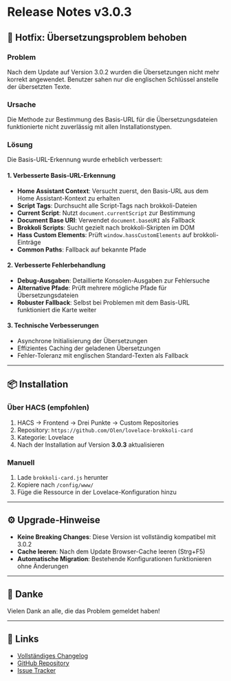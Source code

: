 # Release Notes v3.0.3

## 🐛 Hotfix: Übersetzungsproblem behoben

### Problem
Nach dem Update auf Version 3.0.2 wurden die Übersetzungen nicht mehr korrekt angewendet. Benutzer sahen nur die englischen Schlüssel anstelle der übersetzten Texte.

### Ursache
Die Methode zur Bestimmung des Basis-URL für die Übersetzungsdateien funktionierte nicht zuverlässig mit allen Installationstypen.

### Lösung
Die Basis-URL-Erkennung wurde erheblich verbessert:

#### 1. **Verbesserte Basis-URL-Erkennung**
- **Home Assistant Context**: Versucht zuerst, den Basis-URL aus dem Home Assistant-Kontext zu erhalten
- **Script Tags**: Durchsucht alle Script-Tags nach brokkoli-Dateien
- **Current Script**: Nutzt `document.currentScript` zur Bestimmung
- **Document Base URI**: Verwendet `document.baseURI` als Fallback
- **Brokkoli Scripts**: Sucht gezielt nach brokkoli-Skripten im DOM
- **Hass Custom Elements**: Prüft `window.hassCustomElements` auf brokkoli-Einträge
- **Common Paths**: Fallback auf bekannte Pfade

#### 2. **Verbesserte Fehlerbehandlung**
- **Debug-Ausgaben**: Detaillierte Konsolen-Ausgaben zur Fehlersuche
- **Alternative Pfade**: Prüft mehrere mögliche Pfade für Übersetzungsdateien
- **Robuster Fallback**: Selbst bei Problemen mit dem Basis-URL funktioniert die Karte weiter

#### 3. **Technische Verbesserungen**
- Asynchrone Initialisierung der Übersetzungen
- Effizientes Caching der geladenen Übersetzungen
- Fehler-Toleranz mit englischen Standard-Texten als Fallback

---

## 📦 Installation

### Über HACS (empfohlen)
1. HACS → Frontend → Drei Punkte → Custom Repositories
2. Repository: `https://github.com/Olen/lovelace-brokkoli-card`
3. Kategorie: Lovelace
4. Nach der Installation auf Version **3.0.3** aktualisieren

### Manuell
1. Lade `brokkoli-card.js` herunter
2. Kopiere nach `/config/www/`
3. Füge die Ressource in der Lovelace-Konfiguration hinzu

---

## ⚙️ Upgrade-Hinweise

- **Keine Breaking Changes**: Diese Version ist vollständig kompatibel mit 3.0.2
- **Cache leeren**: Nach dem Update Browser-Cache leeren (Strg+F5)
- **Automatische Migration**: Bestehende Konfigurationen funktionieren ohne Änderungen

---

## 🙏 Danke

Vielen Dank an alle, die das Problem gemeldet haben!

---

## 🔗 Links

- [Vollständiges Changelog](CHANGELOG.md)
- [GitHub Repository](https://github.com/Olen/lovelace-brokkoli-card)
- [Issue Tracker](https://github.com/Olen/lovelace-brokkoli-card/issues)